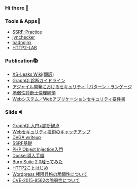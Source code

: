 ### Hi there 👋

### Tools & Apps:wrench:

* [SSRF-Practice](https://github.com/wild0ni0n/ssrf-practice)
* [jvnchecker](https://github.com/wild0ni0n/jvnchecker)
* [badnginx](https://github.com/wild0ni0n/badnginx)
* [HTTP2-LAB](https://github.com/SecureSkyTechnology/http2-lab)

### Publication:books:

* [XS-Leaks Wiki(翻訳)](https://webapppentestguidelines.github.io/xs-leaks/)
* [GraphQL診断ガイドライン](https://github.com/WebAppPentestGuidelines/graphQLGuideLine)
* [アジャイル開発におけるセキュリティ | パターン・ランゲージ](https://github.com/OWASP/www-chapter-japan/blob/master/skillmap_project/Security%20in%20Agile%20Software%20Development.md)
* [脆弱性診断士倫理綱領](https://github.com/OWASP/www-chapter-japan/blob/master/skillmap_project/code_of_ethics.md)
* [Webシステム／Webアプリケーションセキュリティ要件書](https://github.com/OWASP/www-chapter-japan/tree/master/secreq)

### Slide:speaker:

* [GraphQL入門+診断観点](https://www.slideshare.net/ssuser12fe9c/graphqlpdf-253182406)
* [Webセキュリティ技術のキャッチアップ](https://speakerdeck.com/sst/websekiyuriteiji-shu-falsekiyatutiatupu)
* [DVGA writeup](https://www.slideshare.net/ssuser12fe9c/dvga-writeup)
* [SSRF基礎](https://www.slideshare.net/ssuser12fe9c/ssrf-248482162)
* [PHP Object Injection入門](https://www.slideshare.net/ssuser12fe9c/php-object-injection-232176005)
* [Docker導入手順](https://www.slideshare.net/ssuser12fe9c/docker-232175702)
* [Burp Suite 2.0触ってみた](https://www.slideshare.net/ssuser12fe9c/burp20-135751895)
* [HTTP2ことはじめ](https://speakerdeck.com/sst/http2kotohazime)
* [Wordpress 権限昇格の脆弱性について](https://www.slideshare.net/ssuser12fe9c/wordpress-77433411)
* [CVE-2015-8562の脆弱性について](https://www.slideshare.net/ssuser12fe9c/cve20158562)

<!--
**wild0ni0n/wild0ni0n** is a ✨ _special_ ✨ repository because its `README.md` (this file) appears on your GitHub profile.

Here are some ideas to get you started:

- 🔭 I’m currently working on ...
- 🌱 I’m currently learning ...
- 👯 I’m looking to collaborate on ...
- 🤔 I’m looking for help with ...
- 💬 Ask me about ...
- 📫 How to reach me: ...
- 😄 Pronouns: ...
- ⚡ Fun fact: ...
-->
